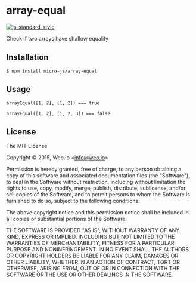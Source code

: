 
# array-equal

[![js-standard-style](https://img.shields.io/badge/code%20style-standard-brightgreen.svg?style=flat)](https://github.com/feross/standard)

Check if two arrays have shallow equality

## Installation

    $ npm install micro-js/array-equal

## Usage

`arrayEqual([1, 2], [1, 2]) === true`

`arrayEqual([1, 2], [1, 2, 3]) === false`


## License

The MIT License

Copyright &copy; 2015, Weo.io &lt;info@weo.io&gt;

Permission is hereby granted, free of charge, to any person obtaining a copy of this software and associated documentation files (the "Software"), to deal in the Software without restriction, including without limitation the rights to use, copy, modify, merge, publish, distribute, sublicense, and/or sell copies of the Software, and to permit persons to whom the Software is furnished to do so, subject to the following conditions:

The above copyright notice and this permission notice shall be included in all copies or substantial portions of the Software.

THE SOFTWARE IS PROVIDED "AS IS", WITHOUT WARRANTY OF ANY KIND, EXPRESS OR IMPLIED, INCLUDING BUT NOT LIMITED TO THE WARRANTIES OF MERCHANTABILITY, FITNESS FOR A PARTICULAR PURPOSE AND NONINFRINGEMENT. IN NO EVENT SHALL THE AUTHORS OR COPYRIGHT HOLDERS BE LIABLE FOR ANY CLAIM, DAMAGES OR OTHER LIABILITY, WHETHER IN AN ACTION OF CONTRACT, TORT OR OTHERWISE, ARISING FROM, OUT OF OR IN CONNECTION WITH THE SOFTWARE OR THE USE OR OTHER DEALINGS IN THE SOFTWARE.
